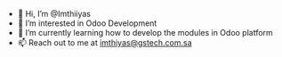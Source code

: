 - 👋 Hi, I’m @Imthiiyas
- 👀 I’m interested in Odoo Development
- 🌱 I’m currently learning how to develop the modules in Odoo platform 
- 📫 Reach out to me at imthiyas@gstech.com.sa
